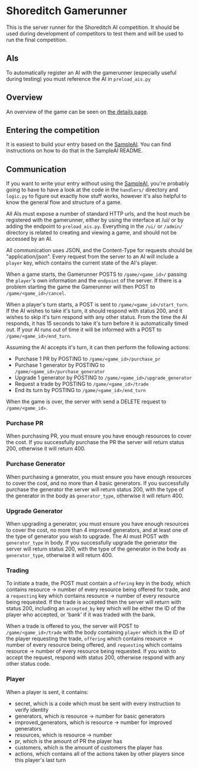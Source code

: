 Shoreditch Gamerunner
=====================

This is the server runner for the Shoreditch AI competition. It should be used during development of competitors to test them and will be used to run the final competition.

AIs
---

To automatically register an AI with the gamerunner (especially useful during testing) you must reference the AI in `preload_ais.py`


Overview
---

An overview of the game can be seen on [the details page](https://siliconmilkroundabout.wazoku.com/details).

Entering the competition
---

It is easiest to build your entry based on the [SampleAI](https://github.com/Wazoku/Shoreditch-SampleAI). You can find instructions on how to do that in the SampleAI README.


Communication
---
If you want to write your entry without using the [SampleAI](https://github.com/Wazoku/Shoreditch-SampleAI), you're probably going to have to have a look at the code in the `handlers/` directory and `logic.py` to figure out exactly how stuff works, however it's also helpful to know the general flow and structure of a game.

All AIs must expose a number of standard HTTP urls, and the host much be registered with the gamerunner, either by using the interface at /ui/ or by adding the endpoint to `preload_ais.py`. Everything in the `/ui/` or `/admin/` directory is related to creating and viewing a game, and should not be accessed by an AI.

All communication uses JSON, and the Content-Type for requests should be "application/json". Every request from the server to an AI will include a `player` key, which contains the current state of the AI's player.

When a game starts, the Gamerunner POSTS to `/game/<game_id>/` passing the `player`'s own information and the `endpoint` of the server.  If there is a problem starting the game the Gamerunner will then POST to `/game/<game_id>/cancel`.

When a player's turn starts, a POST is sent to `/game/<game_id>/start_turn`. If the AI wishes to take it's turn, it should respond with status 200, and it wishes to skip it's turn respond with any other status. From the time the AI responds, it has 15 seconds to take it's turn before it is automatically timed out. If your AI runs out of time it will be informed with a POST to `/game/<game_id>/end_turn`.

Assuming the AI accepts it's turn, it can then perform the following actions:
* Purchase 1 PR by POSTING to `/game/<game_id>/purchase_pr`
* Purchase 1 generator by POSTING to `/game/<game_id>/purchase_generator`
* Upgrade 1 generator by POSTING to `/game/<game_id>/upgrade_generator`
* Request a trade by POSTING to `/game/<game_id>/trade`
* End its turn by POSTING to `/game/<game_id>/end_turn`

When the game is over, the server with send a DELETE request to `/game/<game_id>`.

### Purchase PR
When purchasing PR, you must ensure you have enough resources to cover the cost. If you successfully purchase the PR the server will return status 200, otherwise it will return 400.

### Purchase Generator
When purchasing a generator, you must ensure you have enough resources to cover the cost, and no more than 4 basic generators. If you successfully purchase the generator the server will return status 200, with the type of the generator in the body as `generator_type`, otherwise it will return 400.

### Upgrade Generator
When upgrading a generator, you must ensure you have enough resources to cover the cost, no more than 4 improved generators, and at least one of the type of generator you wish to upgrade. The AI must POST with `generator_type` in body. If you successfully upgrade the generator the server will return status 200, with the type of the generator in the body as `generator_type`, otherwise it will return 400.

### Trading
To initiate a trade, the POST must contain a `offering` key in the body, which contains resource -> number of every resource being offered for trade, and a `requesting` key which contains resource -> number of every resource being requested. If the trade is accepted then the server will return with status 200, including an `accepted_by` key which will be either the ID of the player who accepted, or 'bank' if it was traded with the bank.

When a trade is offered to you, the server will POST to `/game/<game_id>/trade` with the body containing `player` which is the ID of the player requesting the trade, `offering` which contains resource -> number of every resource being offered, and `requesting` which contains resource -> number of every resource being requested. If you wish to accept the request, respond with status 200, otherwise respond with any other status code.

### Player

When a player is sent, it contains:

* secret, which is a code which must be sent with every instruction to verify identity
* generators, which is resource -> number for basic generators
* improved_generators, which is resource -> number for improved generators
* resources, which is resource -> number
* pr, which is the amount of PR the player has
* customers, which is the amount of customers the player has
* actions, which contains all of the actions taken by other players since this player's last turn
